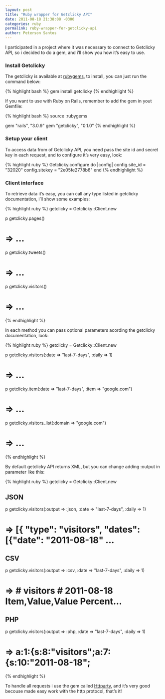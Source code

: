 ```yaml
---
layout: post
title: "Ruby wrapper for Getclicky API"
date: 2011-08-18 21:38:08 -0300
categories: ruby
permalink: ruby-wrapper-for-getclicky-api
author: Peterson Santos
---
```


I participated in a project where it was necessary to connect to Getclicky API, so i decided to do a gem, and i’ll show you how it’s easy to use.

### Install Getclicky

The getclicky is available at [rubygems](https://rubygems.org/gems/getclicky), to install, you can just run the command below:

{% highlight bash %}
gem install getclicky
{% endhighlight %}

If you want to use with Ruby on Rails, remember to add the gem in yout Gemfile:

{% highlight bash %}
source :rubygems

gem "rails", "3.0.9"
gem "getclicky", "0.1.0"
{% endhighlight %}

### Setup your client

To access data from of Getclicky API, you need pass the site id and secret key in each request, and to configure it’s very easy, look:

{% highlight ruby %}
Getclicky.configure do |config|
  config.site_id = "32020"
  config.sitekey = "2e05fe2778b6"
end
{% endhighlight %}

### Client interface

To retrieve data it’s easy, you can call any type listed in getclicky documentation, i’ll show some examples:

{% highlight ruby %}
getclicky = Getclicky::Client.new

p getclicky.pages()
# => ...
p getclicky.tweets()
# => ...
p getclicky.visitors()
# => ...
{% endhighlight %}

In each method you can pass optional parameters acording the getclicky documentation, look:

{% highlight ruby %}
getclicky = Getclicky::Client.new

p getclicky.visitors(:date => "last-7-days", :daily => 1)
# => ...
p getclicky.item(:date => "last-7-days", :item => "google.com")
# => ...
p getclicky.visitors_list(:domain => "google.com")
# => ...
{% endhighlight %}

By default getclicky API returns XML, but you can change adding :output in parameter like this:

{% highlight ruby %}
getclicky = Getclicky::Client.new

## JSON
p getclicky.visitors(:output => :json, :date => "last-7-days", :daily => 1)
# => [{ "type": "visitors", "dates": [{"date": "2011-08-18" ...

## CSV
p getclicky.visitors(:output => :csv, :date => "last-7-days", :daily => 1)
# => # visitors # 2011-08-18 Item,Value,Value Percent...

## PHP
p getclicky.visitors(:output => :php, :date => "last-7-days", :daily => 1)
# => a:1:{s:8:"visitors";a:7:{s:10:"2011-08-18";
{% endhighlight %}

To handle all requests i use the gem called [Httparty](https://github.com/jnunemaker/httparty), and it’s very good becouse made easy work with the http protocol, that’s it!

